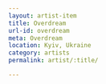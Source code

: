 ```yaml
---
layout: artist-item
title: Overdream
url-id: overdream
meta: Overdream
location: Kyiv, Ukraine
category: artists
permalink: artist/:title/

---
```



